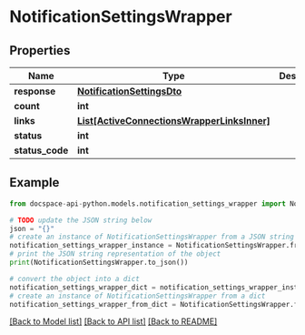 # NotificationSettingsWrapper

## Properties

Name | Type | Description | Notes
------------ | ------------- | ------------- | -------------
**response** | [**NotificationSettingsDto**](NotificationSettingsDto.md) |  | [optional] 
**count** | **int** |  | [optional] 
**links** | [**List[ActiveConnectionsWrapperLinksInner]**](ActiveConnectionsWrapperLinksInner.md) |  | [optional] 
**status** | **int** |  | [optional] 
**status_code** | **int** |  | [optional] 

## Example

```python
from docspace-api-python.models.notification_settings_wrapper import NotificationSettingsWrapper

# TODO update the JSON string below
json = "{}"
# create an instance of NotificationSettingsWrapper from a JSON string
notification_settings_wrapper_instance = NotificationSettingsWrapper.from_json(json)
# print the JSON string representation of the object
print(NotificationSettingsWrapper.to_json())

# convert the object into a dict
notification_settings_wrapper_dict = notification_settings_wrapper_instance.to_dict()
# create an instance of NotificationSettingsWrapper from a dict
notification_settings_wrapper_from_dict = NotificationSettingsWrapper.from_dict(notification_settings_wrapper_dict)
```
[[Back to Model list]](../README.md#documentation-for-models) [[Back to API list]](../README.md#documentation-for-api-endpoints) [[Back to README]](../README.md)


